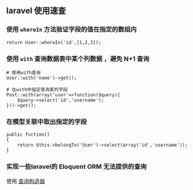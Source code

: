 ## laravel 使用速查

### 使用 `whereIn` 方法验证字段的值在指定的数组内
```
return User::whereIn('id',[1,2,3]);
```

### 使用 `with` 查询数据表中某个列数据 ，避免 N+1 查询
```
# 使用with查询
User::with('name')->get();

# 在with中指定查询某列字段
Post::with(array('user'=>function($query){
    $query->select('id','username');
}))->get();
```

### 在模型关联中取出指定的字段
```
public fuction()
{
    return $this->belongTo('User')->select(array('id','username'));
}
```

### 实现一些laravel的 Eloquent ORM 无法提供的查询
使用 [查询构造器](https://laravel-china.org/docs/laravel/5.5/queries/1327)

